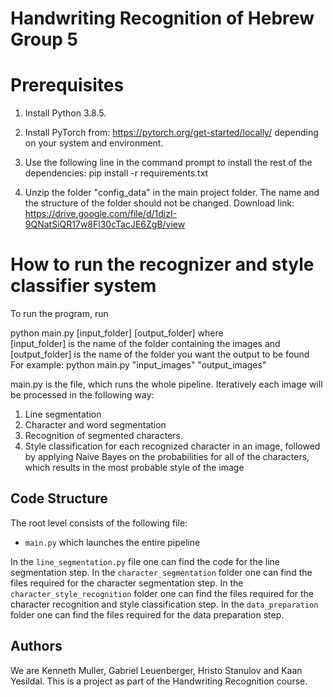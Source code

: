 # Handwriting Recognition of Hebrew Group 5

# Prerequisites
1. Install Python 3.8.5.

2. Install PyTorch from: https://pytorch.org/get-started/locally/ depending on your system and environment.

3. Use the following line in the command prompt to install the rest of the dependencies:
pip install -r requirements.txt

4. Unzip the folder "config_data" in the main project folder. The name and the structure of the folder should not be changed. Download link: https://drive.google.com/file/d/1dizI-9QNatSiQR17w8Fl30cTacJE6ZgB/view

# How to run the recognizer and style classifier system

To run the program, run

python main.py [input_folder] [output_folder] where\
[input_folder] is the name of the folder containing the images and \
[output_folder] is the name of the folder you want the output to be found\
For example: python main.py "input_images" "output_images"

main.py is the file, which runs the whole pipeline. Iteratively each image will be processed in the following way:
1. Line segmentation
2. Character and word segmentation
3. Recognition of segmented characters.
4. Style classification for each recognized character in an image, followed by applying Naive Bayes on the probabilities for all of the characters, which results in the most probable style of the image

## Code Structure

The root level consists of the following file: 
- `main.py` which launches the entire pipeline

In the `line_segmentation.py` file one can find the code for the line segmentation step.
In the `character_segmentation` folder one can find the files required for the character segmentation step.
In the `character_style_recognition` folder one can find the files required for the character recognition and style classification step.
In the `data_preparation` folder one can find the files required for the data preparation step.

## Authors

We are Kenneth Muller, Gabriel Leuenberger, Hristo Stanulov and Kaan Yesildal. This is a project as part of the Handwriting Recognition course.

